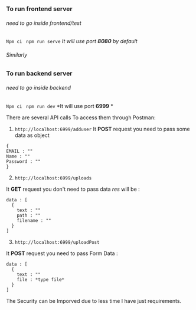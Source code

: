### To run frontend server 
###### need to go inside frontend/test 
``` Npm ci ```
``` npm run serve```
*It will use port **8080** by default*

###### Similarly 

### To run backend server
###### need to go inside backend
``` Npm ci ```
``` npm run dev```
*It will use port **6999** *

There are several API calls To access them through Postman:

1. ```http://localhost:6999/adduser```
  It **POST** request you need to pass some data as object 

  ```
  {
  EMAIL : ""
  Name : ""
  Password : ""
  }

  ```

2. ```http://localhost:6999/uploads```

  It **GET** request you don't need to pass data 
   _res_ will be :
  ```
  data : [
    {
      text : ""
      path : ""
      filename : ""
    }
  ]
  ```

3. ```http://localhost:6999/uploadPost```

  It **POST** request you need to pass Form Data :
  ```
  data : [
    {
      text : ""
      file : *type file*
    }
  ]
  ```

The Security can be Imporved due to less time I have just requirements.
